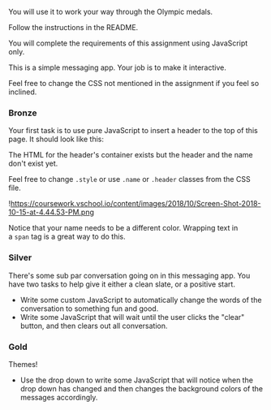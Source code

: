 You will use it to work your way through the Olympic medals.

Follow the instructions in the README.

You will complete the requirements of this assignment using JavaScript only.

This is a simple messaging app. Your job is to make it interactive.

Feel free to change the CSS not mentioned in the assignment if you feel so inclined.

### Bronze

Your first task is to use pure JavaScript to insert a header to the top of this page. It should look like this:

The HTML for the header's container exists but the header and the name don't exist yet.

Feel free to change `.style` or use `.name` or `.header` classes from the CSS file.

!https://coursework.vschool.io/content/images/2018/10/Screen-Shot-2018-10-15-at-4.44.53-PM.png

Notice that your name needs to be a different color. Wrapping text in a `span` tag is a great way to do this.

### Silver

There's some sub par conversation going on in this messaging app. You have two tasks to help give it either a clean slate, or a positive start.

- Write some custom JavaScript to automatically change the words of the conversation to something fun and good.
- Write some JavaScript that will wait until the user clicks the "clear" button, and then clears out all conversation.

### Gold

Themes!

- Use the drop down to write some JavaScript that will notice when the drop down has changed and then changes the background colors of the messages accordingly.